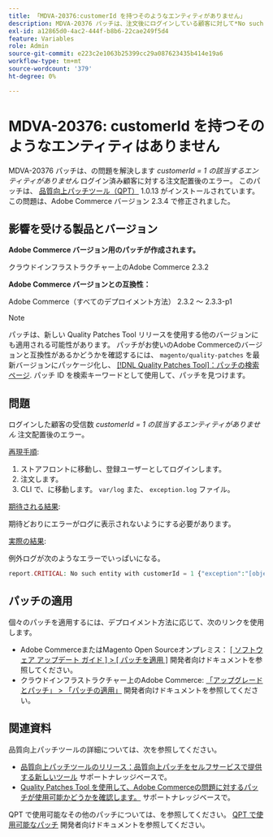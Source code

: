 ```yaml
---
title: 「MDVA-20376:customerId を持つそのようなエンティティがありません」
description: MDVA-20376 パッチは、注文後にログインしている顧客に対して*No such entity with customerId = 1* エラーが発生する問題を解決します。 このパッチは、[Quality Patches Tool （QPT） ] （https://devdocs.magento.com/guides/v2.4/comp-mgr/patching.html#mqp） 1.0.13 がインストールされている場合に利用できます。 この問題は、Adobe Commerce バージョン 2.3.4 で修正されました。
exl-id: a12865d0-4ac2-444f-b8b6-22cae249f5d4
feature: Variables
role: Admin
source-git-commit: e223c2e1063b25399cc29a087623435b414e19a6
workflow-type: tm+mt
source-wordcount: '379'
ht-degree: 0%

---
```


# MDVA-20376: customerId を持つそのようなエンティティはありません

MDVA-20376 パッチは、の問題を解決します *customerId = 1 の該当するエンティティがありません* ログイン済み顧客に対する注文配置後のエラー。 このパッチは、 [品質向上パッチツール（QPT）](https://devdocs.magento.com/guides/v2.4/comp-mgr/patching.html#mqp) 1.0.13 がインストールされています。 この問題は、Adobe Commerce バージョン 2.3.4 で修正されました。

## 影響を受ける製品とバージョン

**Adobe Commerce バージョン用のパッチが作成されます。**

クラウドインフラストラクチャー上のAdobe Commerce 2.3.2

**Adobe Commerce バージョンとの互換性：**

Adobe Commerce（すべてのデプロイメント方法） 2.3.2 ～ 2.3.3-p1

>[!NOTE]
>
>パッチは、新しい Quality Patches Tool リリースを使用する他のバージョンにも適用される可能性があります。 パッチがお使いのAdobe Commerceのバージョンと互換性があるかどうかを確認するには、 `magento/quality-patches` を最新バージョンにパッケージ化し、 [[!DNL Quality Patches Tool]：パッチの検索ページ](https://devdocs.magento.com/quality-patches/tool.html#patch-grid). パッチ ID を検索キーワードとして使用して、パッチを見つけます。

## 問題

ログインした顧客の受信数 *customerId = 1 の該当するエンティティがありません* 注文配置後のエラー。

<u>再現手順</u>:

1. ストアフロントに移動し、登録ユーザーとしてログインします。
1. 注文します。
1. CLI で、に移動します。 `var/log` また、 `exception.log` ファイル。

<u>期待される結果</u>:

期待どおりにエラーがログに表示されないようにする必要があります。

<u>実際の結果</u>:

例外ログが次のようなエラーでいっぱいになる。

```php
report.CRITICAL: No such entity with customerId = 1 {"exception":"[object] (Magento\\Framework\\Exception\\NoSuchEntityException(code: 0): No such entity with customerId = 1 at /mnt/data/home/nyarlaga/dev/232/vendor/magento/framework/Exception/NoSuchEntityException.php:50)"} []
```

## パッチの適用

個々のパッチを適用するには、デプロイメント方法に応じて、次のリンクを使用します。

* Adobe CommerceまたはMagento Open Sourceオンプレミス： [[ ソフトウェア アップデート ガイド ] > [ パッチを適用 ]](https://devdocs.magento.com/guides/v2.4/comp-mgr/patching/mqp.html) 開発者向けドキュメントを参照してください。
* クラウドインフラストラクチャー上のAdobe Commerce: [「アップグレードとパッチ」 > 「パッチの適用」](https://devdocs.magento.com/cloud/project/project-patch.html) 開発者向けドキュメントを参照してください。

## 関連資料

品質向上パッチツールの詳細については、次を参照してください。

* [品質向上パッチツールのリリース：品質向上パッチをセルフサービスで提供する新しいツール](/help/announcements/adobe-commerce-announcements/magento-quality-patches-released-new-tool-to-self-serve-quality-patches.md) サポートナレッジベースで。
* [Quality Patches Tool を使用して、Adobe Commerceの問題に対するパッチが使用可能かどうかを確認します。](/help/support-tools/patches-available-in-qpt-tool/check-patch-for-magento-issue-with-magento-quality-patches.md) サポートナレッジベースで。

QPT で使用可能なその他のパッチについては、を参照してください。 [QPT で使用可能なパッチ](https://devdocs.magento.com/quality-patches/tool.html#patch-grid) 開発者向けドキュメントを参照してください。
